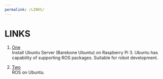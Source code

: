 ```yaml
---
permalink: /LINKS/
---
```


# LINKS
1. [One](https://ubuntu.com/tutorials/how-to-install-ubuntu-on-your-raspberry-pi#4-boot-ubuntu-server)<br>
Install Ubuntu Server (Barebone Ubuntu) on Raspberry Pi 3.
Ubuntu has capability of supporting ROS packages. Suitable for robot development.

2. [Two](http://wiki.ros.org/noetic/Installation/Ubuntu)<br>
ROS on Ubuntu.
